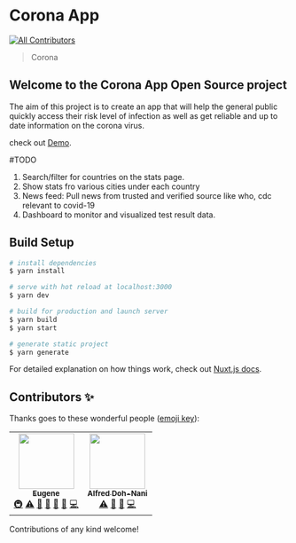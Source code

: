 # Corona App
<!-- ALL-CONTRIBUTORS-BADGE:START - Do not remove or modify this section -->
[![All Contributors](https://img.shields.io/badge/all_contributors-2-orange.svg?style=flat-square)](#contributors-)
<!-- ALL-CONTRIBUTORS-BADGE:END -->

> Corona

## Welcome to the Corona App Open Source project

The aim of this project is to create an app that will help the general public quickly access their risk level of infection as well as get reliable and up to date information on the corona virus.


check out [Demo](https://corona-gh.firebaseapp.com/).

#TODO
1. Search/filter for countries on the stats page.
2. Show stats fro various cities under each country
3. News feed: Pull news from trusted and verified source like who, cdc relevant to covid-19 
4. Dashboard to monitor and visualized test result data.


## Build Setup

```bash
# install dependencies
$ yarn install

# serve with hot reload at localhost:3000
$ yarn dev

# build for production and launch server
$ yarn build
$ yarn start

# generate static project
$ yarn generate
```
For detailed explanation on how things work, check out [Nuxt.js docs](https://nuxtjs.org).


## Contributors ✨

Thanks goes to these wonderful people ([emoji key](https://allcontributors.org/docs/en/emoji-key)):

<!-- ALL-CONTRIBUTORS-LIST:START - Do not remove or modify this section -->
<!-- prettier-ignore-start -->
<!-- markdownlint-disable -->
<table>
  <tr>
    <td align="center"><a href="https://eadortsu.com"><img src="https://avatars2.githubusercontent.com/u/40460447?v=4" width="100px;" alt=""/><br /><sub><b>Eugene</b></sub></a><br /><a href="#infra-eadortsu" title="Infrastructure (Hosting, Build-Tools, etc)">🚇</a> <a href="https://github.com/eadortsu/corona/commits?author=eadortsu" title="Tests">⚠️</a> <a href="https://github.com/eadortsu/corona/commits?author=eadortsu" title="Documentation">📖</a> <a href="#design-eadortsu" title="Design">🎨</a> <a href="#maintenance-eadortsu" title="Maintenance">🚧</a> <a href="https://github.com/eadortsu/corona/pulls?q=is%3Apr+reviewed-by%3Aeadortsu" title="Reviewed Pull Requests">👀</a> <a href="https://github.com/eadortsu/corona/commits?author=eadortsu" title="Code">💻</a></td>
    <td align="center"><a href="https://github.com/mesteralfreddohnani"><img src="https://avatars1.githubusercontent.com/u/54582881?v=4" width="100px;" alt=""/><br /><sub><b>Alfred Doh-Nani</b></sub></a><br /><a href="https://github.com/eadortsu/corona/commits?author=mesteralfreddohnani" title="Tests">⚠️</a> <a href="https://github.com/eadortsu/corona/commits?author=mesteralfreddohnani" title="Documentation">📖</a> <a href="#design-mesteralfreddohnani" title="Design">🎨</a> <a href="https://github.com/eadortsu/corona/commits?author=mesteralfreddohnani" title="Code">💻</a></td>
  </tr>
</table>

<!-- markdownlint-enable -->
<!-- prettier-ignore-end -->
<!-- ALL-CONTRIBUTORS-LIST:END -->

Contributions of any kind welcome!

